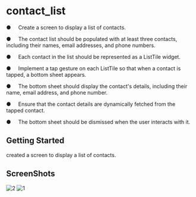 # contact_list

●     Create a screen to display a list of contacts.

●     The contact list should be populated with at least three contacts, including their names, email addresses, and phone numbers.

●     Each contact in the list should be represented as a ListTile widget.

●     Implement a tap gesture on each ListTile so that when a contact is tapped, a bottom sheet appears.

●     The bottom sheet should display the contact's details, including their name, email address, and phone number.

●     Ensure that the contact details are dynamically fetched from the tapped contact.

●     The bottom sheet should be dismissed when the user interacts with it.


## Getting Started

created a screen to display a list of contacts.

## ScreenShots


![2](https://github.com/hamimahamedornab/Contacts-List/assets/75578573/d0bc396a-5226-4935-a331-120488bc66cb)
![1](https://github.com/hamimahamedornab/Contacts-List/assets/75578573/b880e5cb-831a-4617-9292-15b7c6fa9e49)
